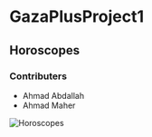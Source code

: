 # GazaPlusProject1
## Horoscopes
### Contributers
* Ahmad Abdallah
* Ahmad Maher

![Horoscopes](https://unsplash.com/photos/aDmYkVd6rs4)